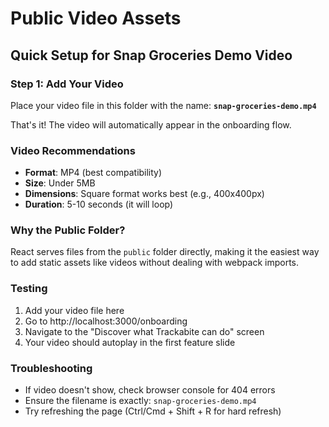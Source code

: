# Public Video Assets

## Quick Setup for Snap Groceries Demo Video

### Step 1: Add Your Video
Place your video file in this folder with the name: **`snap-groceries-demo.mp4`**

That's it! The video will automatically appear in the onboarding flow.

### Video Recommendations
- **Format**: MP4 (best compatibility)
- **Size**: Under 5MB
- **Dimensions**: Square format works best (e.g., 400x400px)
- **Duration**: 5-10 seconds (it will loop)

### Why the Public Folder?
React serves files from the `public` folder directly, making it the easiest way to add static assets like videos without dealing with webpack imports.

### Testing
1. Add your video file here
2. Go to http://localhost:3000/onboarding
3. Navigate to the "Discover what Trackabite can do" screen
4. Your video should autoplay in the first feature slide

### Troubleshooting
- If video doesn't show, check browser console for 404 errors
- Ensure the filename is exactly: `snap-groceries-demo.mp4`
- Try refreshing the page (Ctrl/Cmd + Shift + R for hard refresh)